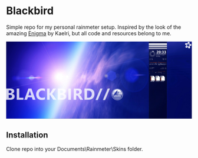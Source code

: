 # Blackbird

Simple repo for my personal rainmeter setup.
Inspired by the look of the amazing [Enigma](https://github.com/kaelri/enigma) by Kaelri, but all code and resources belong to me.

![desktop](https://raw.githubusercontent.com/abapst/blackbird/main/.github/images/desktop.jpg)

## Installation

Clone repo into your Documents\Rainmeter\Skins folder.
